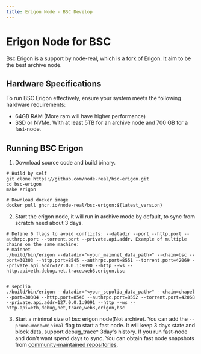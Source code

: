 ```yaml
---
title: Erigon Node - BSC Develop
---
```


# Erigon Node for BSC

Bsc Erigon is a support by node-real, which is a fork of Erigon. It aim to be the best archive node.

## Hardware Specifications

To run BSC Erigon effectively, ensure your system meets the following hardware requirements:

* 64GB RAM (More ram will have higher performance)
* SSD or NVMe. With at least 5TB for an archive node and 700 GB for a fast-node. 

## Running BSC Erigon

1. Download source code and build binary.
```shell
# Build by self
git clone https://github.com/node-real/bsc-erigon.git
cd bsc-erigon
make erigon

# Download docker image
docker pull ghcr.io/node-real/bsc-erigon:${latest_version}
```

2. Start the erigon node, it will run in archive mode by default, to sync from scratch need about 3 days. 
```shell
# Define 6 flags to avoid conflicts: --datadir --port --http.port --authrpc.port --torrent.port --private.api.addr. Example of multiple chains on the same machine:
# mainnet
./build/bin/erigon --datadir="<your_mainnet_data_path>" --chain=bsc --port=30303 --http.port=8545 --authrpc.port=8551 --torrent.port=42069 --private.api.addr=127.0.0.1:9090 --http --ws --http.api=eth,debug,net,trace,web3,erigon,bsc


# sepolia
./build/bin/erigon --datadir="<your_sepolia_data_path>" --chain=chapel --port=30304 --http.port=8546 --authrpc.port=8552 --torrent.port=42068 --private.api.addr=127.0.0.1:9091 --http --ws --http.api=eth,debug,net,trace,web3,erigon,bsc
```

3. Start a minimal size of bsc erigon node(Not archive). You can add the `--prune.mode=minimal` flag to start a fast node. It will keep 3 days state and block data, support debug_trace* 3day's history. If you run fast-node and don't want spend days to sync. You can obtain fast node snapshots from [community-maintained repositories](https://github.com/48Club/bsc-snapshots). 

